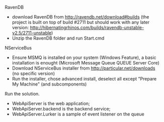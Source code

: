 RavenDB
- download RavenDB from http://ravendb.net/download#builds
(the project is built on top of build #2711 but should work with any later version: http://hibernatingrhinos.com/builds/ravendb-unstable-v2.5/2711-unstable)
- Unzip the RavenDB folder and run Start.cmd

NServiceBus
- Ensure MSMQ is installed on your system (Windows Feature), a basic installation is enought (Microsoft Message Queue QUEUE Server Core)
- Download NServiceBus installer from http://particular.net/downloads (no specific version)
- Run the installer, chose advanced install, deselect all except "Prepare My Machine" (and subcomponents)

Run the solution.
- WebApiServer is the web application;
- WebApiServer.backend is the backend service;
- WebApiServer.Lurker is a sample of event listener on the queue